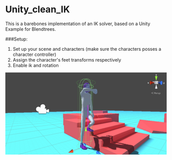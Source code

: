 # Unity_clean_IK
This is a barebones implementation of an IK solver, based on a Unity Example for Blendtrees.

###Setup:
1. Set up your scene and characters (make sure the characters posses a character controller)
2. Assign the character's feet transforms respectively
3. Enable ik and rotation

![Alt text](gitPreview.png?raw=true "Clean IK Preview")
